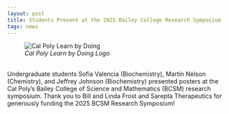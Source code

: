 ```yaml
---
layout: post
title: Students Present at the 2025 Bailey College Research Symposium
tags: news
---
```


<figure>
  <img src="https://lesliehamachi.github.io/images/CP_LBD.jpg" alt="Cal Poly Learn by Doing" title="Cal Poly Learn by Doing">
  <figcaption><em>Cal Poly Learn by Doing Logo</em></figcaption>
</figure>  
<br>
Undergraduate students Sofia Valencia (Biochemistry), Martin Nelson (Chemistry), and Jeffrey Johnson (Biochemistry) presented posters at the Cal Poly’s Bailey College of Science and Mathematics (BCSM) research symposium. Thank you to Bill and Linda Frost and Sarepta Therapeutics for generously funding the 2025 BCSM Research Symposium!
